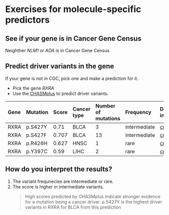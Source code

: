 # Exercises for molecule-specific predictors

## See if your gene is in Cancer Gene Census

Neighther *NLM1* or *ADA* is in Cancer Gene Census

## Predict driver variants in the gene

If your gene is not in CGC, pick one and make a prediction for it.

- Pick the gene *RXRA*
- Use the [CHASMplus](https://karchinlab.github.io/CHASMplus/) to predict driver variants.

| Gene | Mutation | Score | Cancer type | Number of mutations | Frequency    | Detailed info                                                         |
| :--- | :------- | :---- | :---------- | :------------------ | :----------- | :-------------------------------------------------------------------- |
| RXRA | p.S427Y  | 0.71  | BLCA        | 3                   | intermediate | [cravat](http://www.cravat.us/CRAVAT/variant.html?variant=chr9_134436505_+_C_A) |
| RXRA | p.S427F  | 0.707 | BLCA        | 13                  | intermediate | [cravat](http://www.cravat.us/CRAVAT/variant.html?variant=chr9_134436505_+_C_T) |
| RXRA | p.R426H  | 0.627 | HNSC        | 1                   | rare         | [cravat](http://www.cravat.us/CRAVAT/variant.html?variant=chr9_134436502_+_G_A) |
| RXRA | p.Y397C  | 0.59  | LIHC        | 2                   | rare         | [cravat](http://www.cravat.us/CRAVAT/variant.html?variant=chr9_134434156_+_A_G) |

## How do you interpret the results?

1. The variant frequnecies are intermediate or rare.
2. The score is higher in intermediate variants.
    >High scores predicted by CHASMplus indicate stronger evidence for a mutation being a cancer driver.
    p.S427Y is the highest driver variants in RXRA for BLCA from this prediction
